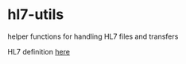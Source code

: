 # hl7-utils
helper functions for handling HL7 files and transfers

HL7 definition [here](https://hl7-definition.caristix.com/v2/HL7v2.3)
